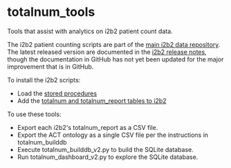 # totalnum_tools
Tools that assist with analytics on i2b2 patient count data.

The i2b2 patient counting scripts are part of the [main i2b2 data repository](https://github.com/i2b2/i2b2-data]). The latest released version are documented in the [i2b2 release notes](https://community.i2b2.org/wiki/display/RM/1.7.12a+Release+Notes#id-1.7.12aReleaseNotes-TotalnumScriptsSetuptotalnum), though the documentation in GitHub has not yet been updated for the major improvement that is in GitHub.

To install the i2b2 scripts:

* Load the [stored procedures](https://github.com/i2b2/i2b2-data/tree/master/edu.harvard.i2b2.data/Release_1-7/NewInstall/Metadata/scripts/procedures)
* Add the [totalnum and totalnum_report tables to i2b2](https://github.com/i2b2/i2b2-data/tree/master/edu.harvard.i2b2.data/Release_1-7/Upgrade/Metadata/scripts) 

To use these tools:

* Export each i2b2's totalnum_report as a CSV file.
* Export the ACT ontology as a single CSV file per the instructions in totalnum_builddb
* Execute totalnum_builddb_v2.py to build the SQLite database.
* Run totalnum_dashboard_v2.py to explore the SQLite database.
